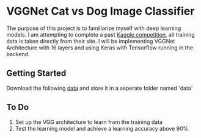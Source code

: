 # VGGNet Cat vs Dog Image Classifier

The purpose of this project is to familiarize myself with deep learning models. I am attempting to complete
a past [Kaggle competition](https://www.kaggle.com/c/dogs-vs-cats/overview), all training data is taken directly from their site. I will be implementing VGGNet Architecture with 16 layers and using Keras with Tensorflow running in the backend.

## Getting Started
Download the following [data](https://www.kaggle.com/c/dogs-vs-cats/data) and store it in a seperate folder named 'data'

## To Do
1. Set up the VGG architecture to learn from the training data
2. Test the learning model and achieve a learning accuracy above 90%
